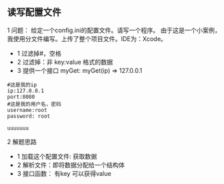 ##  读写配置文件

1 问题： 给定一个config.ini的配置文件。请写一个程序。 由于这是一个小案例，我使用分文件编写。上传了整个项目文件。IDE为：Xcode。

- 1 过滤掉#，空格
- 2 过滤掉：非 key:value 格式的数据
- 3 提供一个接口 myGet:  myGet(ip)  => 127.0.0.1

```
#这是我的ip
ip:127.0.0.1
port:8080
#这是我的用户名，密码
username:root
password: root

uuuuuuu
```

2 解题思路

- 1 加载这个配置文件: 获取数据
- 2 解析文件：即将数据分配给一个结构体
- 3 接口函数： 有key 可以获得value

